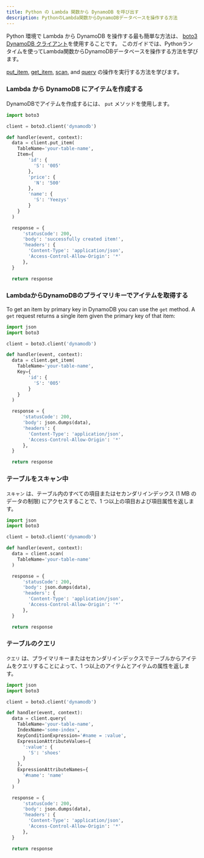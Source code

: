 ```yaml
---
title: Python の Lambda 関数から DynamoDB を呼び出す
description: PythonのLambda関数からDynamoDBデータベースを操作する方法
---
```


Python 環境で Lambda から DynamoDB を操作する最も簡単な方法は、 [boto3 DynamoDB クライアント](https://boto3.amazonaws.com/v1/documentation/api/latest/reference/services/dynamodb.html)を使用することです。 このガイドでは、Pythonランタイムを使ってLambda関数からDynamoDBデータベースを操作する方法を学びます。

[put_item](https://boto3.amazonaws.com/v1/documentation/api/latest/reference/services/dynamodb.html#DynamoDB.Client.put_item), [get_item](https://boto3.amazonaws.com/v1/documentation/api/latest/reference/services/dynamodb.html#DynamoDB.Client.get_item), [scan](https://boto3.amazonaws.com/v1/documentation/api/latest/reference/services/dynamodb.html#DynamoDB.Client.scan), and [query](https://boto3.amazonaws.com/v1/documentation/api/latest/reference/services/dynamodb.html#DynamoDB.Client.query) の操作を実行する方法を学びます。

### Lambda から DynamoDB にアイテムを作成する

DynamoDBでアイテムを作成するには、 `put` メソッドを使用します。

```python
import boto3

client = boto3.client('dynamodb')

def handler(event, context):
  data = client.put_item(
    TableName='your-table-name',
    Item={
        'id': {
          'S': '005'
        },
        'price': {
          'N': '500'
        },
        'name': {
          'S': 'Yeezys'
        }
    }
  )

  response = {
      'statusCode': 200,
      'body': 'successfully created item!',
      'headers': {
        'Content-Type': 'application/json',
        'Access-Control-Allow-Origin': '*'
      },
  }

  return response
```

### LambdaからDynamoDBのプライマリキーでアイテムを取得する

To get an item by primary key in DynamoDB you can use the `get` method. A `get` request returns a single item given the primary key of that item:

```python
import json
import boto3

client = boto3.client('dynamodb')

def handler(event, context):
  data = client.get_item(
    TableName='your-table-name',
    Key={
        'id': {
          'S': '005'
        }
    }
  )

  response = {
      'statusCode': 200,
      'body': json.dumps(data),
      'headers': {
        'Content-Type': 'application/json',
        'Access-Control-Allow-Origin': '*'
      },
  }

  return response
```

### テーブルをスキャン中

`スキャン` は、テーブル内のすべての項目またはセカンダリインデックス (1 MB のデータの制限) にアクセスすることで、1 つ以上の項目および項目属性を返します。

```python
import json
import boto3

client = boto3.client('dynamodb')

def handler(event, context):
  data = client.scan(
    TableName='your-table-name'
  )

  response = {
      'statusCode': 200,
      'body': json.dumps(data),
      'headers': {
        'Content-Type': 'application/json',
        'Access-Control-Allow-Origin': '*'
      },
  }

  return response
```

### テーブルのクエリ

`クエリ` は、プライマリキーまたはセカンダリインデックスでテーブルからアイテムをクエリすることによって、1 つ以上のアイテムとアイテムの属性を返します。

```python
import json
import boto3

client = boto3.client('dynamodb')

def handler(event, context):
  data = client.query(
    TableName='your-table-name',
    IndexName='some-index',
    KeyConditionExpression='#name = :value',
    ExpressionAttributeValues={
      ':value': {
        'S': 'shoes'
      }
    },
    ExpressionAttributeNames={
      '#name': 'name'
    }
  )

  response = {
      'statusCode': 200,
      'body': json.dumps(data),
      'headers': {
        'Content-Type': 'application/json',
        'Access-Control-Allow-Origin': '*'
      },
  }

  return response
```